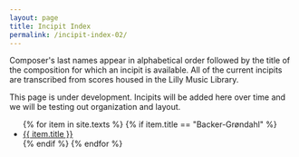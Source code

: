 ```yaml
---
layout: page
title: Incipit Index
permalink: /incipit-index-02/
---
```


<div class="toc">
  <p>Composer's last names appear in alphabetical order followed by the title of the composition for which an incipit is available. All of the current incipits are transcribed from scores housed in the Lilly Music Library.</p>
  <p>This page is under development. Incipits will be added here over time and we will be testing out organization and layout.</p>


<ul class="texts">
    {% for item in site.texts %}
      {% if item.title == "Backer-Grøndahl" %}
         <li class="text-title">
        <a href="{{ site.baseurl }}{{ item.url}}">
          {{ item.title }}
           </a>
  </li>
      {% endif %}
    {% endfor %}
</ul>
</div>
